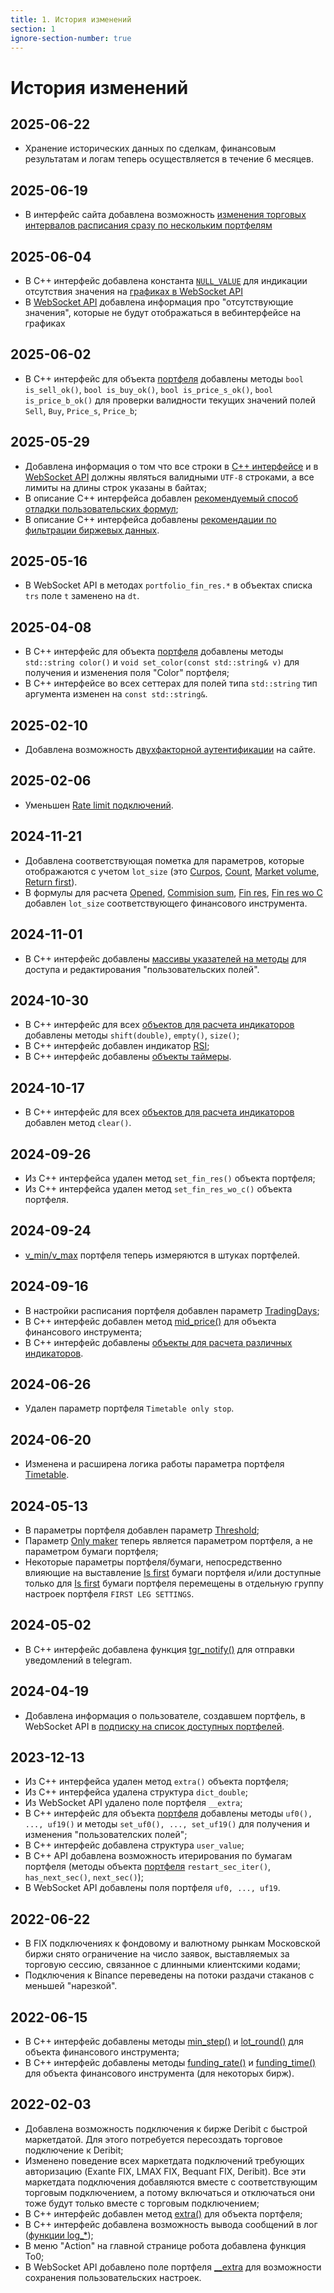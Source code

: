 ```yaml
---
title: 1. История изменений
section: 1
ignore-section-number: true
---
```


# История изменений

## 2025-06-22

- Хранение исторических данных по сделкам, финансовым результатам и логам теперь осуществляется в течение 6 месяцев.

## 2025-06-19

- В интерфейс сайта добавлена возможность [изменения торговых интервалов расписания сразу по нескольким портфелям](getting-started.md#portfolio_actions.timetable)

## 2025-06-04

- В C++ интерфейс добавлена константа [`NULL_VALUE`](c-api.md#__null_value__) для индикации отсутствия значения на [графиках в WebSocket API](api.md#portfolio-history)
- В [WebSocket API](api.md#portfolio-history) добавлена информация про "отсутствующие значения", которые не будут отображаться в вебинтерфейсе на графиках

## 2025-06-02

- В C++ интерфейс для объекта [портфеля](c-api.md#доступ-и-изменение-полей-портфеля) добавлены методы `bool is_sell_ok()`, `bool is_buy_ok()`,
    `bool is_price_s_ok()`, `bool is_price_b_ok()` для проверки валидности текущих значений полей `Sell`, `Buy`, `Price_s`, `Price_b`;

## 2025-05-29

- Добавлена информация о том что все строки в [C++ интерфейсе](c-api.md) и в [WebSocket API](api.md) должны являться валидными `UTF-8` строками, а все лимиты на длины строк указаны в байтах;
- В описание C++ интерфейса добавлен [рекомендуемый способ отладки пользовательских формул](c-api.md#cpp-debug);
- В описание C++ интерфейса добавлены [рекомендации по фильтрации биржевых данных](c-api.md#md-filter).

## 2025-05-16

- В WebSocket API в методах `portfolio_fin_res.*` в объектах списка `trs` поле `t` заменено на `dt`.

## 2025-04-08

- В C++ интерфейс для объекта [портфеля](c-api.md#доступ-и-изменение-полей-портфеля) добавлены методы `std::string color()` и `void set_color(const std::string& v)` для получения и изменения поля "Color" портфеля;
- В C++ интерфейсе во всех сеттерах для полей типа `std::string` тип аргумента изменен на `const std::string&`.

## 2025-02-10

- Добавлена возможность [двухфакторной аутентификации](getting-started.md#двухфакторная-аутентификация) на сайте.

## 2025-02-06

- Уменьшен [Rate limit подключений](api.md#conn_rate_limit).

## 2024-11-21

- Добавлена соответствующая пометка для параметров, которые отображаются с учетом `lot_size` (это [Curpos](params-description.md#s.pos), [Count](params-description.md#s.count), [Market volume](params-description.md#p.mkt_volume), [Return first](params-description.md#p.return_first)).
- В формулы для расчета [Opened](params-description.md#p.opened), [Commision sum](params-description.md#p.opened_comission), [Fin res](params-description.md#p.fin_res), [Fin res wo C](params-description.md#p.fin_res_wo_c) добавлен `lot_size` соответствующего финансового инструмента.

## 2024-11-01

- В C++ интерфейс добавлены [массивы указателей на методы](c-api.md#user-fields) для доступа и редактирования "пользовательских полей".

## 2024-10-30

- В C++ интерфейс для всех [объектов для расчета индикаторов](c-api.md#indicators-docs) добавлены методы `shift(double)`, `empty()`, `size()`;
- В C++ интерфейс добавлен индикатор [RSI](c-api.md#indicators-rsi);
- В C++ интерфейс добавлены [объекты таймеры](c-api.md#timers).

## 2024-10-17

- В C++ интерфейс для всех [объектов для расчета индикаторов](c-api.md#indicators-docs) добавлен метод `clear()`.

## 2024-09-26

- Из C++ интерфейса удален метод `set_fin_res()` объекта портфеля;
- Из C++ интерфейса удален метод `set_fin_res_wo_c()` объекта портфеля.

## 2024-09-24

- [v_min/v_max](params-description.md#p.v_min) портфеля теперь измеряются в штуках портфелей.

## 2024-09-16

- В настройки расписания портфеля добавлен параметр [TradingDays](params-description.md#p.trading_days);
- В C++ интерфейс добавлен метод [mid_price()](c-api.md#доступ-к-биржевым-данным-по-финансовым-инструментам) для объекта финансового инструмента;
- В C++ интерфейс добавлены [объекты для расчета различных индикаторов](c-api.md#indicators-docs).

## 2024-06-26

- Удален параметр портфеля `Timetable only stop`.

## 2024-06-20

- Изменена и расширена логика работы параметра портфеля [Timetable](params-description.md#p.use_tt).

## 2024-05-13

- В параметры портфеля добавлен параметр [Threshold](params-description.md#p.threshold);
- Параметр [Only maker](params-description.md#p.maker) теперь является параметром портфеля, а не параметром бумаги портфеля;
- Некоторые параметры портфеля/бумаги, непосредственно влияющие на выставление [Is first](params-description.md#is-first) бумаги портфеля и/или доступные только для [Is first](params-description.md#is-first) бумаги портфеля
перемещены в отдельную группу настроек портфеля `FIRST LEG SETTINGS`.

## 2024-05-02

- В C++ интерфейс добавлена функция [tgr_notify()](c-api.md#__tgr_notify__) для отправки уведомлений в telegram.

## 2024-04-19

- Добавлена информация о пользователе, создавшем портфель, в WebSocket API в [подписку на список доступных портфелей](api.md#подписка-на-список-доступных-портфелей).

## 2023-12-13

- Из C++ интерфейса удален метод `extra()` объекта портфеля;
- Из C++ интерфейса удалена структура `dict_double`;
- Из WebSocket API удалено поле портфеля `__extra`;
- В C++ интерфейс для объекта [портфеля](c-api.md#доступ-и-изменение-полей-портфеля) добавлены методы `uf0(), ..., uf19()` и методы `set_uf0(), ..., set_uf19()` для получения и изменения "пользователских полей";
- В C++ интерфейс добавлена структура `user_value`;
- В C++ API добавлена возможность итерирования по бумагам портфеля (методы объекта [портфеля](c-api.md#доступ-и-изменение-полей-портфеля) `restart_sec_iter()`, `has_next_sec()`, `next_sec()`);
- В WebSocket API добавлены поля портфеля `uf0, ..., uf19`.

## 2022-06-22

- В FIX подключениях к фондовому и валютному рынкам Московской биржи снято ограничение на число заявок, выставляемых за торговую сессию, связанное с длинными клиентскими кодами;
- Подключения к Binance переведены на потоки раздачи стаканов с меньшей "нарезкой".

## 2022-06-15

- В C++ интерфейс добавлены методы [min_step()](c-api.md#доступ-к-биржевым-данным-по-финансовым-инструментам) и [lot_round()](c-api.md#доступ-к-биржевым-данным-по-финансовым-инструментам) для объекта финансового инструмента;
- В C++ интерфейс добавлены методы [funding_rate()](c-api.md#доступ-к-биржевым-данным-по-финансовым-инструментам) и [funding_time()](c-api.md#доступ-к-биржевым-данным-по-финансовым-инструментам) для объекта финансового инструмента (для некоторых бирж).

## 2022-02-03

- Добавлена возможность подключения к бирже Deribit с быстрой маркетдатой. Для этого потребуется пересоздать торговое подключение к Deribit;
- Изменено поведение всех маркетдата подключений требующих авторизацию (Exante FIX, LMAX FIX, Bequant FIX, Deribit). Все эти маркетдата подключения добавляются вместе с соответствующим торговым подключением, а потому включаться и отключаться они тоже будут только вместе с торговым подключением;
- В C++ интерфейс добавлен метод [extra()](c-api.md#доступ-и-изменение-полей-портфеля) для объекта портфеля;
- В C++ интерфейс добавлена возможность вывода сообщений в лог ([функции log_*](c-api.md#функции-для-работы-с-опционами));
- В меню "Action" на главной странице робота добавлена функция To0;
- В WebSocket API добавлено поле портфеля [__extra](api.md) для возможности сохранения пользовательских настроек.
